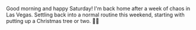 Good morning and happy Saturday! I'm back home after a week of chaos in Las Vegas. Settling back into a normal routine this weekend, starting with putting up a Christmas tree or two. 🎄🎄